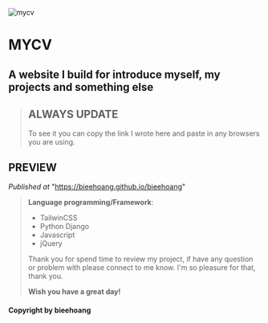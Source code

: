 ![mycv](https://user-images.githubusercontent.com/99249759/197262163-900e2e5f-b197-4921-abc2-131b40de44fa.png)
>
# MYCV
## A website I build for introduce myself, my projects and something else 
> ## **ALWAYS UPDATE**
> To see it you can copy the link I wrote here and paste in any browsers you are using.
## PREVIEW
_Published at_  "https://bieehoang.github.io/bieehoang"
>
>**Language programming/Framework**:
> - TailwinCSS
> - Python Django
> - Javascript
> - jQuery
>
> Thank you for spend time to review my project, if have any question or problem with please connect to me know. I'm so pleasure for that, thank you.
>
>**Wish you have a great day!**
#### Copyright by **bieehoang**
